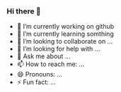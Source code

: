 ### Hi there 👋



- 🔭 I’m currently working on github
- 🌱 I’m currently learning somthing
- 👯 I’m looking to collaborate on ...
- 🤔 I’m looking for help with ...
- 💬 Ask me about ...
- 📫 How to reach me: ...
- 😄 Pronouns: ...
- ⚡ Fun fact: ...
